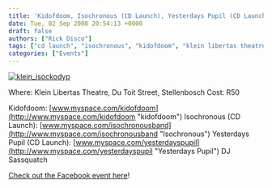 ```yaml
---
title: 'Kidofdoom, Isochronous (CD Launch), Yesterdays Pupil (CD Launch) & DJ Sassquatch @ The Klein Libertas Theatre (CPT)'
date: Tue, 02 Sep 2008 20:54:13 +0000
draft: false
authors: ["Rick Disco"]
tags: ["cd launch", "isochronous", "kidofdoom", "klein libertas theatre", "kleine libertas theatre", "sassquatch", "yesterdays pupil"]
categories: ["Events"]
---
```


[![](/wp-content/uploads/2008/09/klein_isockodyp.jpg "klein_isockodyp")](/wp-content/uploads/2008/09/klein_isockodyp.jpg)

Where: Klein Libertas Theatre, Du Toit Street, Stellenbosch Cost: R50

Kidofdoom: [www.myspace.com/kidofdoom](http://www.myspace.com/kidofdoom "kidofdoom") Isochronous (CD Launch): [www.myspace.com/isochronousband](http://www.myspace.com/isochronousband "Isochronous") Yesterdays Pupil (CD Launch): [www.myspace.com/yesterdayspupil](http://www.myspace.com/yesterdayspupil "Yesterdays Pupil") DJ Sassquatch

[Check out the Facebook event here](http://www.new.facebook.com/event.php?eid=32816271498&ref=nf "Facebook Event")!